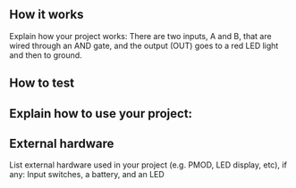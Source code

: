 <!---

This file is used to generate your project datasheet. Please fill in the information below and delete any unused
sections.

You can also include images in this folder and reference them in the markdown. Each image must be less than
512 kb in size, and the combined size of all images must be less than 1 MB.
-->

## How it works

Explain how your project works:
There are two inputs, A and B, that are wired through an AND gate, and the output (OUT) goes to a red LED light and then to ground.

## How to test

Explain how to use your project:
-

## External hardware

List external hardware used in your project (e.g. PMOD, LED display, etc), if any:
Input switches, a battery, and an LED

